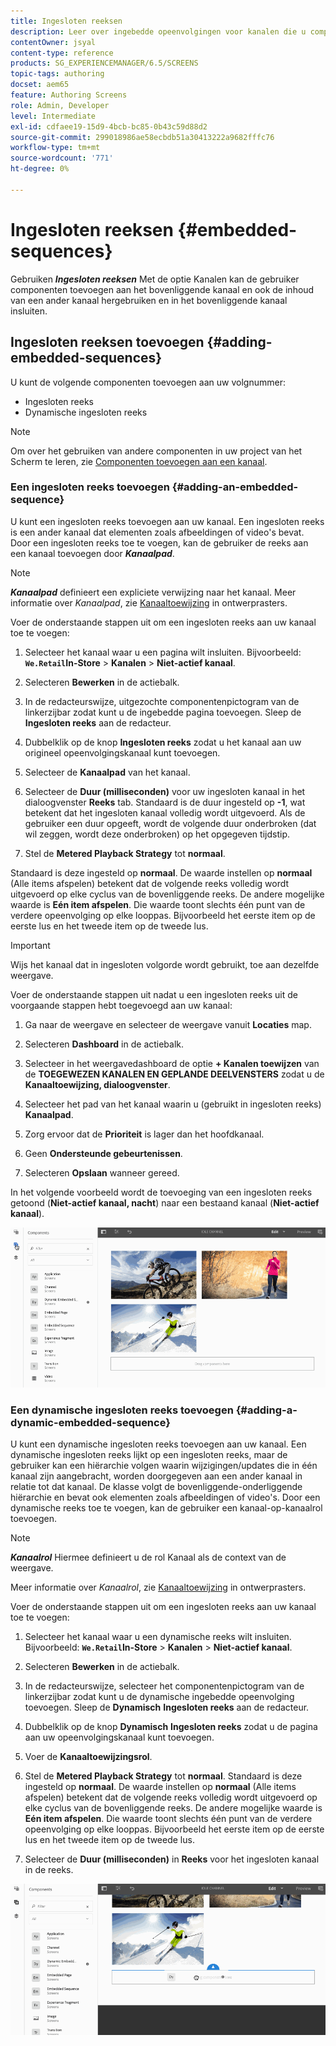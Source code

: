 ```yaml
---
title: Ingesloten reeksen
description: Leer over ingebedde opeenvolgingen voor kanalen die u componenten in het ouderkanaal toevoegen en ook de inhoud van een verschillend kanaal hergebruiken en het inbedden in het ouderkanaal.
contentOwner: jsyal
content-type: reference
products: SG_EXPERIENCEMANAGER/6.5/SCREENS
topic-tags: authoring
docset: aem65
feature: Authoring Screens
role: Admin, Developer
level: Intermediate
exl-id: cdfaee19-15d9-4bcb-bc85-0b43c59d88d2
source-git-commit: 299018986ae58ecbdb51a30413222a9682fffc76
workflow-type: tm+mt
source-wordcount: '771'
ht-degree: 0%

---
```


# Ingesloten reeksen {#embedded-sequences}

Gebruiken ***Ingesloten reeksen*** Met de optie Kanalen kan de gebruiker componenten toevoegen aan het bovenliggende kanaal en ook de inhoud van een ander kanaal hergebruiken en in het bovenliggende kanaal insluiten.

## Ingesloten reeksen toevoegen {#adding-embedded-sequences}

U kunt de volgende componenten toevoegen aan uw volgnummer:

* Ingesloten reeks
* Dynamische ingesloten reeks

>[!NOTE]
>
>Om over het gebruiken van andere componenten in uw project van het Scherm te leren, zie [Componenten toevoegen aan een kanaal](adding-components-to-a-channel.md).

### Een ingesloten reeks toevoegen {#adding-an-embedded-sequence}

U kunt een ingesloten reeks toevoegen aan uw kanaal. Een ingesloten reeks is een ander kanaal dat elementen zoals afbeeldingen of video&#39;s bevat. Door een ingesloten reeks toe te voegen, kan de gebruiker de reeks aan een kanaal toevoegen door ***Kanaalpad***.

>[!NOTE]
>***Kanaalpad*** definieert een expliciete verwijzing naar het kanaal.
>Meer informatie over *Kanaalpad*, zie [Kanaaltoewijzing](channel-assignment.md) in ontwerprasters.

Voer de onderstaande stappen uit om een ingesloten reeks aan uw kanaal toe te voegen:

1. Selecteer het kanaal waar u een pagina wilt insluiten. Bijvoorbeeld: **`We.Retail`In-Store** > **Kanalen** > **Niet-actief kanaal**.

1. Selecteren **Bewerken** in de actiebalk.
1. In de redacteurswijze, uitgezochte componentenpictogram van de linkerzijbar zodat kunt u de ingebedde pagina toevoegen. Sleep de **Ingesloten reeks** aan de redacteur.
1. Dubbelklik op de knop **Ingesloten reeks** zodat u het kanaal aan uw origineel opeenvolgingskanaal kunt toevoegen.
1. Selecteer de **Kanaalpad** van het kanaal.
1. Selecteer de **Duur (milliseconden)** voor uw ingesloten kanaal in het dialoogvenster **Reeks** tab. Standaard is de duur ingesteld op **-1**, wat betekent dat het ingesloten kanaal volledig wordt uitgevoerd. Als de gebruiker een duur opgeeft, wordt de volgende duur onderbroken (dat wil zeggen, wordt deze onderbroken) op het opgegeven tijdstip.

1. Stel de **Metered Playback Strategy** tot **normaal**.

Standaard is deze ingesteld op **normaal**. De waarde instellen op **normaal** (Alle items afspelen) betekent dat de volgende reeks volledig wordt uitgevoerd op elke cyclus van de bovenliggende reeks. De andere mogelijke waarde is **Eén item afspelen**. Die waarde toont slechts één punt van de verdere opeenvolging op elke looppas. Bijvoorbeeld het eerste item op de eerste lus en het tweede item op de tweede lus.

>[!IMPORTANT]
>
>Wijs het kanaal dat in ingesloten volgorde wordt gebruikt, toe aan dezelfde weergave.
>
>Voer de onderstaande stappen uit nadat u een ingesloten reeks uit de voorgaande stappen hebt toegevoegd aan uw kanaal:
>
>1. Ga naar de weergave en selecteer de weergave vanuit **Locaties** map.
>1. Selecteren **Dashboard** in de actiebalk.
>1. Selecteer in het weergavedashboard de optie **+ Kanalen toewijzen** van de **TOEGEWEZEN KANALEN EN GEPLANDE DEELVENSTERS** zodat u de **Kanaaltoewijzing, dialoogvenster**.
>
>1. Selecteer het pad van het kanaal waarin u (gebruikt in ingesloten reeks) **Kanaalpad**.
>1. Zorg ervoor dat de **Prioriteit** is lager dan het hoofdkanaal.
>
>1. Geen **Ondersteunde gebeurtenissen**.
>1. Selecteren **Opslaan** wanneer gereed.
>

In het volgende voorbeeld wordt de toevoeging van een ingesloten reeks getoond (**Niet-actief kanaal, nacht**) naar een bestaand kanaal (**Niet-actief kanaal**).

![new2](assets/new2.gif)

### Een dynamische ingesloten reeks toevoegen {#adding-a-dynamic-embedded-sequence}

U kunt een dynamische ingesloten reeks toevoegen aan uw kanaal. Een dynamische ingesloten reeks lijkt op een ingesloten reeks, maar de gebruiker kan een hiërarchie volgen waarin wijzigingen/updates die in één kanaal zijn aangebracht, worden doorgegeven aan een ander kanaal in relatie tot dat kanaal. De klasse volgt de bovenliggende-onderliggende hiërarchie en bevat ook elementen zoals afbeeldingen of video&#39;s. Door een dynamische reeks toe te voegen, kan de gebruiker een kanaal-op-kanaalrol toevoegen.

>[!NOTE]
>
>***Kanaalrol*** Hiermee definieert u de rol Kanaal als de context van de weergave.
>
>Meer informatie over *Kanaalrol*, zie [Kanaaltoewijzing](channel-assignment.md) in ontwerprasters.

Voer de onderstaande stappen uit om een ingesloten reeks aan uw kanaal toe te voegen:

1. Selecteer het kanaal waar u een dynamische reeks wilt insluiten. Bijvoorbeeld: **`We.Retail`In-Store** > **Kanalen** > **Niet-actief kanaal**.

1. Selecteren **Bewerken** in de actiebalk.
1. In de redacteurswijze, selecteer het componentenpictogram van de linkerzijbar zodat kunt u de dynamische ingebedde opeenvolging toevoegen. Sleep de **Dynamisch** **Ingesloten reeks** aan de redacteur.

1. Dubbelklik op de knop **Dynamisch** **Ingesloten reeks** zodat u de pagina aan uw opeenvolgingskanaal kunt toevoegen.

1. Voer de **Kanaaltoewijzingsrol**.
1. Stel de **Metered Playback Strategy** tot **normaal**. Standaard is deze ingesteld op **normaal**. De waarde instellen op **normaal** (Alle items afspelen) betekent dat de volgende reeks volledig wordt uitgevoerd op elke cyclus van de bovenliggende reeks. De andere mogelijke waarde is **Eén item afspelen**. Die waarde toont slechts één punt van de verdere opeenvolging op elke looppas. Bijvoorbeeld het eerste item op de eerste lus en het tweede item op de tweede lus.

1. Selecteer de **Duur (milliseconden)** in **Reeks** voor het ingesloten kanaal in de reeks.

![nieuwste](assets/latest.gif)
